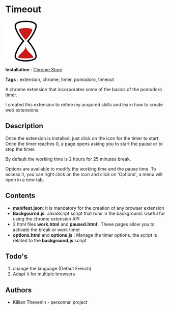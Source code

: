 # Timeout

![Icon Timeout](src/img/sablieractive.png)

**Installation** : [Chrome Store](https://chrome.google.com/webstore/detail/timeout/ongfebkehghljhhlgjodigaifgnclnjj)

**Tags** : extension, chrome, timer, pomodoro, timeout

A chrome extension that incorporates some of the basics of the pomodoro timer.

I created this extension to refine my acquired skills and learn how to create web extensions.

## Description
Once the extension is installed, just click on the icon for the timer to start. Once the timer reaches 0, a page opens asking you to start the pause or to stop the timer.

By default the working time is 2 hours for 25 minutes break.

Options are available to modify the working time and the pause time. To access it, you can right click on the icon and click on 'Options', a menu will open in a new tab.

## Contents

- **manifest.json**: it is mandatory for the creation of any browser extension
- **Backgournd.js**: JavaScript script that runs in the background. Useful for using the chrome extension API
- 2 html files **work.html** and **paused.html** : These pages allow you to activate the break or work timer
- **options.html** and **options.js** : Manage the timer options. the script is related to the **background.js** script
  
## Todo's
1. change the language (Defaut French)
2. Adapt it for multiple browsers

## Authors
- Killian Thevenin - personnal project